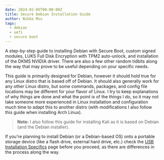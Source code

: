 ```yaml
---
date: 2024-02-05T00:00:00Z
title: Secure Debian Installation Guide
author: Nikko Miu
tags:
  - debian
  - uefi
  - secure boot
---
```


A step-by-step guide to installing Debian with Secure Boot, custom signed modules,
LUKS Full Disk Encryption with TPM2 auto-unlock, and installation of the DKMS
NVIDIA driver. There are also a few other random tidbits along the way that may
prove to be useful depending on your specific needs.

<!--more-->

This guide is primarily designed for Debian, however it should hold true for any Linux distro that is based off of
Debian. It should also generally work for any other Linux distro, but some commands, packages, and config file
locations may be different for your flavor of Linux. I try to keep explanations of why things are done and what the
point is of the things I do, so it may not take someone more experienced in Linux installation and configuration much
time to adapt this to another distro (with modifications I also follow this guide when installing Arch Linux).

> **Note:** I also follow this guide for installing Kali as it is based on Debian (and the Debian installer).

If you're planning to install Debian (or a Debian-based OS) onto a portable storage device (like a flash drive,
external hard drive, etc.) check the
[USB Installation Specifics](./0-usb-installation-specifics.md) page before you
proceed, as there are differences in the process along the way.
